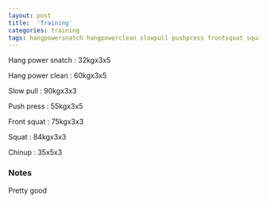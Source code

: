 ```yaml
---
layout: post
title:  'Training'
categories: training
tags: hangpowersnatch hangpowerclean slowpull pushpress frontsquat squat dip
---
```


Hang power snatch   :   32kgx3x5

Hang power clean    :   60kgx3x5

Slow pull   :   90kgx3x3

Push press  :   55kgx3x5

Front squat :   75kgx3x3

Squat       :   84kgx3x3

Chinup      :   35x5x3

### Notes

Pretty good
